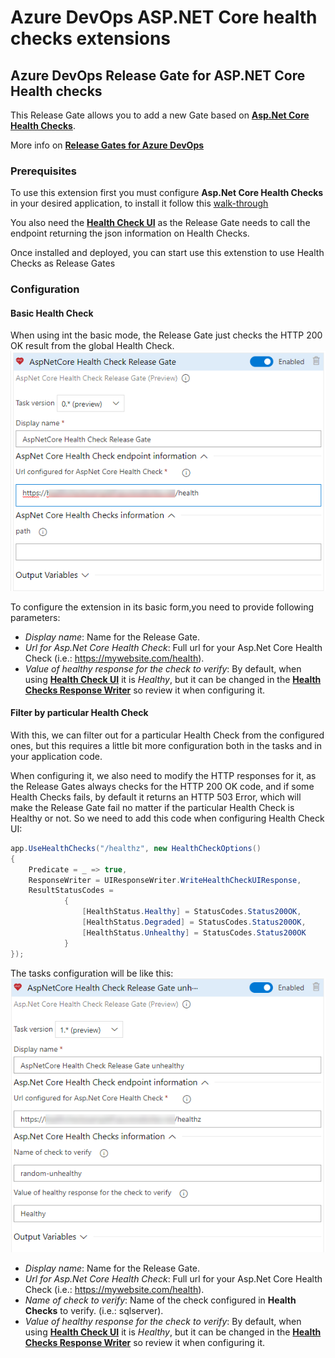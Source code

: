 # Azure DevOps ASP.NET Core health checks extensions

## Azure DevOps Release Gate for ASP.NET Core Health checks

This Release Gate allows you to add a new Gate based on [**Asp.Net Core Health Checks**](https://docs.microsoft.com/en-us/aspnet/core/host-and-deploy/health-checks?view=aspnetcore-2.2).

More info on [**Release Gates for Azure DevOps**](https://docs.microsoft.com/en-us/azure/devops/pipelines/release/approvals/gates?view=azure-devops)

### Prerequisites
To use this extension first you must configure **Asp.Net Core Health Checks** in your desired application, to install it follow this [walk-through](https://docs.microsoft.com/en-us/aspnet/core/host-and-deploy/health-checks?view=aspnetcore-2.2)

You also need the [**Health Check UI**](https://github.com/Xabaril/AspNetCore.Diagnostics.HealthChecks) as the Release Gate needs to call the endpoint returning the json information on Health Checks.

Once installed and deployed, you can start use this extenstion to use Health Checks as Release Gates

### Configuration

#### Basic Health Check 

When using int the basic mode, the Release Gate just checks the HTTP 200 OK result from the global Health Check. 
 ![Gate basic snapshot](images/AspNetCoreHealthCheckBasic.png)

 To configure the extension in its basic form,you need to provide following parameters:
 - *Display name*: Name for the Release Gate.
 - *Url for Asp.Net Core Health Check*: Full url for your Asp.Net Core Health Check (i.e.: https://mywebsite.com/health).
 - *Value of healthy response for the check to verify*: By default, when using [**Health Check UI**](https://github.com/Xabaril/AspNetCore.Diagnostics.HealthChecks) it is *Healthy*, but it can be changed in the [**Health Checks Response Writer**](https://docs.microsoft.com/en-us/aspnet/core/host-and-deploy/health-checks?view=aspnetcore-2.2#customize-output) so review it when configuring it.

#### Filter by particular Health Check
With this, we can filter out for a particular Health Check from the configured ones, but this requires a little bit more configuration both in the tasks and in your application code.

When configuring it, we also need to modify the HTTP responses for it, as the Release Gates always checks for the HTTP 200 OK code, and if some Health Checks fails, by default it returns an HTTP 503 Error, which will make the Release Gate fail no matter if the particular Health Check is Healthy or not. So we need to add this code when configuring Health Check UI:
``` C#
app.UseHealthChecks("/healthz", new HealthCheckOptions()
{
    Predicate = _ => true,
    ResponseWriter = UIResponseWriter.WriteHealthCheckUIResponse,
    ResultStatusCodes =
            {
                [HealthStatus.Healthy] = StatusCodes.Status200OK,
                [HealthStatus.Degraded] = StatusCodes.Status200OK,
                [HealthStatus.Unhealthy] = StatusCodes.Status200OK
            }
});
```

The tasks configuration will be like this:
 ![Gate basic snapshot](images/AspNetCoreHealthCheckParticularCheck.png)
 - *Display name*: Name for the Release Gate.
 - *Url for Asp.Net Core Health Check*: Full url for your Asp.Net Core Health Check (i.e.: https://mywebsite.com/health).
 - *Name of check to verify*: Name of the check configured in **Health Checks** to verify. (i.e.: sqlserver).
 - *Value of healthy response for the check to verify*: By default, when using [**Health Check UI**](https://github.com/Xabaril/AspNetCore.Diagnostics.HealthChecks) it is *Healthy*, but it can be changed in the [**Health Checks Response Writer**](https://docs.microsoft.com/en-us/aspnet/core/host-and-deploy/health-checks?view=aspnetcore-2.2#customize-output) so review it when configuring it.